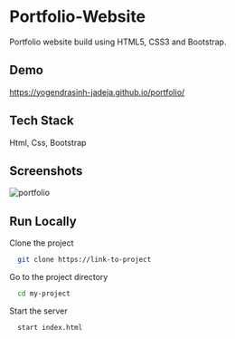 
# Portfolio-Website

Portfolio website build using HTML5, CSS3 and Bootstrap.
## Demo


https://yogendrasinh-jadeja.github.io/portfolio/
## Tech Stack

Html, Css, Bootstrap



## Screenshots

![portfolio](https://user-images.githubusercontent.com/121381292/211237411-da132fba-4a85-4e72-a742-483a766d1806.png)


## Run Locally

Clone the project

```bash
  git clone https://link-to-project
```

Go to the project directory

```bash
  cd my-project
```


Start the server

```bash
  start index.html
```

